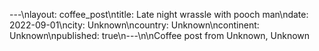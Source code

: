 ---\nlayout: coffee_post\ntitle: Late night wrassle with pooch man\ndate: 2022-09-01\ncity: Unknown\ncountry: Unknown\ncontinent: Unknown\npublished: true\n---\n\nCoffee post from Unknown, Unknown